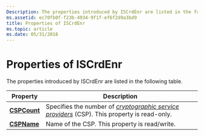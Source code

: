 ```yaml
---
Description: The properties introduced by ISCrdEnr are listed in the following table.PropertyDescriptionCSPCountSpecifies the number of cryptographic service providers (CSP).
ms.assetid: ec70fb0f-f23b-4934-9f1f-ef6f2d9a3bd9
title: Properties of ISCrdEnr
ms.topic: article
ms.date: 05/31/2018
---
```


# Properties of ISCrdEnr

The properties introduced by ISCrdEnr are listed in the following table.



| Property                              | Description                                                                                                                                                                                              |
|---------------------------------------|----------------------------------------------------------------------------------------------------------------------------------------------------------------------------------------------------------|
| [**CSPCount**](iscrdenr-cspcount.md) | Specifies the number of [*cryptographic service providers*](https://msdn.microsoft.com/en-us/library/ms721572(v=VS.85).aspx) (CSP). This property is read-only. |
| [**CSPName**](iscrdenr-cspname.md)   | Name of the CSP. This property is read/write.                                                                                                                                                            |



 

 

 



